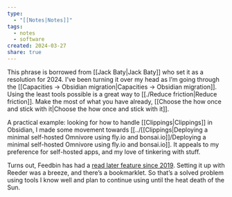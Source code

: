 ```yaml
---
type:
  - "[[Notes|Notes]]"
tags:
  - notes
  - software
created: 2024-03-27
share: true
---
```


This phrase is borrowed from [[Jack Baty|Jack Baty]] who set it as a resolution for 2024. I’ve been turning it over my head as I’m going through the [[Capacities → Obsidian migration|Capacities → Obsidian migration]]. Using the least tools possible is a great way to [[./Reduce friction|Reduce friction]]. Make the most of what you have already, [[Choose the how once and stick with it|Choose the how once and stick with it]].

A practical example: looking for how to handle [[Clippings|Clippings]] in Obsidian, I made some movement towards [[../[[Clippings|Deploying a minimal self-hosted Omnivore using fly.io and bonsai.io]]/Deploying a minimal self-hosted Omnivore using fly.io and bonsai.io]]. It appeals to my preference for self-hosted apps, and my love of tinkering with stuff.

Turns out, Feedbin has had a [read later feature since 2019](https://feedbin.com/blog/2019/08/20/save-webpages-to-read-later/). Setting it up with Reeder was a breeze, and there’s a bookmarklet. So that’s a solved problem using tools I know well and plan to continue using until the heat death of the Sun.
